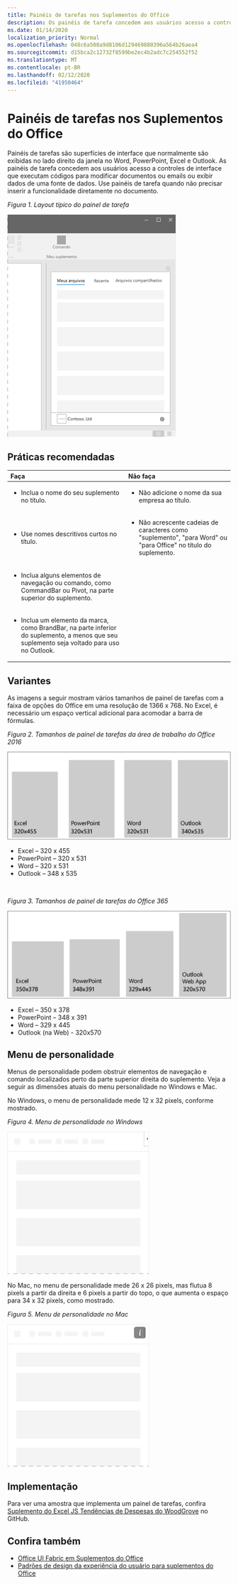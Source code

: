 ```yaml
---
title: Painéis de tarefas nos Suplementos do Office
description: Os painéis de tarefa concedem aos usuários acesso a controles de interface que executam códigos para modificar documentos ou emails ou exibir dados de uma fonte de dados.
ms.date: 01/14/2020
localization_priority: Normal
ms.openlocfilehash: 048c6a508a9d8106d129469880396a564b26aea4
ms.sourcegitcommit: d15bca2c12732f8599be2ec4b2adc7c254552f52
ms.translationtype: MT
ms.contentlocale: pt-BR
ms.lasthandoff: 02/12/2020
ms.locfileid: "41950464"
---
```

# <a name="task-panes-in-office-add-ins"></a>Painéis de tarefas nos Suplementos do Office
 
Painéis de tarefas são superfícies de interface que normalmente são exibidas no lado direito da janela no Word, PowerPoint, Excel e Outlook. As painéis de tarefa concedem aos usuários acesso a controles de interface que executam códigos para modificar documentos ou emails ou exibir dados de uma fonte de dados. Use painéis de tarefa quando não precisar inserir a funcionalidade diretamente no documento.

*Figura 1. Layout típico do painel de tarefa*

![Imagem exibindo um layout típico do painel de tarefas](../images/overview-with-app-task-pane.png)

## <a name="best-practices"></a>Práticas recomendadas

|**Faça**|**Não faça**|
|:-----|:--------|
|<ul><li>Inclua o nome do seu suplemento no título.</li></ul>|<ul><li>Não adicione o nome da sua empresa ao título.</li></ul>|
|<ul><li>Use nomes descritivos curtos no título.</li></ul>|<ul><li>Não acrescente cadeias de caracteres como "suplemento", "para Word" ou "para Office" no título do suplemento.</li></ul>|
|<ul><li>Inclua alguns elementos de navegação ou comando, como CommandBar ou Pivot, na parte superior do suplemento.</li></ul>||
|<ul><li>Inclua um elemento da marca, como BrandBar, na parte inferior do suplemento, a menos que seu suplemento seja voltado para uso no Outlook.</li></ul>||


## <a name="variants"></a>Variantes

As imagens a seguir mostram vários tamanhos de painel de tarefas com a faixa de opções do Office em uma resolução de 1366 x 768. No Excel, é necessário um espaço vertical adicional para acomodar a barra de fórmulas.  

*Figura 2. Tamanhos de painel de tarefas da área de trabalho do Office 2016*

![Imagem exibindo os tamanhos de painel de tarefas da área de trabalho em 1366 x 768](../images/office-2016-taskpane-sizes.png)

- Excel – 320 x 455
- PowerPoint – 320 x 531
- Word – 320 x 531
- Outlook – 348 x 535

<br/>

*Figura 3. Tamanhos de painel de tarefas do Office 365*

![Imagem exibindo os tamanhos de painel de tarefas da área de trabalho em 1366 x 768](../images/office-365-taskpane-sizes.png)

- Excel – 350 x 378
- PowerPoint – 348 x 391
- Word – 329 x 445
- Outlook (na Web) - 320x570

## <a name="personality-menu"></a>Menu de personalidade

Menus de personalidade podem obstruir elementos de navegação e comando localizados perto da parte superior direita do suplemento. Veja a seguir as dimensões atuais do menu personalidade no Windows e Mac.

No Windows, o menu de personalidade mede 12 x 32 pixels, conforme mostrado.

*Figura 4. Menu de personalidade no Windows*

![Imagem mostrando o menu do personalidade na área de trabalho do Windows](../images/personality-menu-win.png)

No Mac, no menu de personalidade mede 26 x 26 pixels, mas flutua 8 pixels a partir da direita e 6 pixels a partir do topo, o que aumenta o espaço para 34 x 32 pixels, como mostrado.

*Figura 5. Menu de personalidade no Mac*

![Imagem mostrando o menu de personalidade na área de trabalho do Mac](../images/personality-menu-mac.png)

## <a name="implementation"></a>Implementação

Para ver uma amostra que implementa um painel de tarefas, confira [Suplemento do Excel JS Tendências de Despesas do WoodGrove](https://github.com/OfficeDev/Excel-Add-in-WoodGrove-Expense-Trends) no GitHub. 


## <a name="see-also"></a>Confira também

- [Office UI Fabric em Suplementos do Office](office-ui-fabric.md) 
- [Padrões de design da experiência do usuário para suplementos do Office](../design/ux-design-pattern-templates.md)

